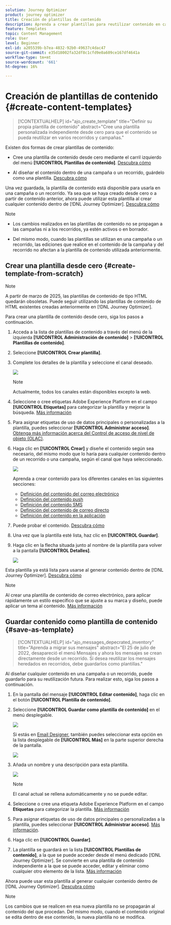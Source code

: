 ```yaml
---
solution: Journey Optimizer
product: journey optimizer
title: Creación de plantillas de contenido
description: Aprenda a crear plantillas para reutilizar contenido en campañas y recorridos de Journey Optimizer
feature: Templates
topic: Content Management
role: User
level: Beginner
exl-id: a205539b-b7ea-4832-92b0-49637c4dac47
source-git-commit: e35d18002fa32df8c1cfd9e0a609ce167df4641a
workflow-type: tm+mt
source-wordcount: '661'
ht-degree: 16%

---
```


# Creación de plantillas de contenido {#create-content-templates}

>[!CONTEXTUALHELP]
>id="ajo_create_template"
>title="Definir su propia plantilla de contenido"
>abstract="Cree una plantilla personalizada independiente desde cero para que el contenido se pueda reutilizar en varios recorridos y campañas."

Existen dos formas de crear plantillas de contenido:

* Cree una plantilla de contenido desde cero mediante el carril izquierdo del menú **[!UICONTROL Plantillas de contenido]**. [Descubra cómo](#create-template-from-scratch)

* Al diseñar el contenido dentro de una campaña o un recorrido, guárdelo como una plantilla. [Descubra cómo](#save-as-template)

Una vez guardada, la plantilla de contenido está disponible para usarla en una campaña o un recorrido. Ya sea que se haya creado desde cero o a partir de contenido anterior, ahora puede utilizar esta plantilla al crear cualquier contenido dentro de [!DNL Journey Optimizer]. [Descubra cómo](#use-content-templates)

>[!NOTE]
>
>* Los cambios realizados en las plantillas de contenido no se propagan a las campañas ni a los recorridos, ya estén activos o en borrador.
>
>* Del mismo modo, cuando las plantillas se utilizan en una campaña o un recorrido, las ediciones que realice en el contenido de la campaña y del recorrido no afectan a la plantilla de contenido utilizada anteriormente.

## Crear una plantilla desde cero {#create-template-from-scratch}

>[!NOTE]
>
>A partir de marzo de 2025, las plantillas de contenido de tipo HTML quedarán obsoletas. Puede seguir utilizando las plantillas de contenido de HTML existentes creadas anteriormente en [!DNL Journey Optimizer].

Para crear una plantilla de contenido desde cero, siga los pasos a continuación.

1. Acceda a la lista de plantillas de contenido a través del menú de la izquierda **[!UICONTROL Administración de contenido]** > **[!UICONTROL Plantillas de contenido]**.

1. Seleccione **[!UICONTROL Crear plantilla]**.

1. Complete los detalles de la plantilla y seleccione el canal deseado.

   ![](assets/content-template-channels.png)

   >[!NOTE]
   >
   >Actualmente, todos los canales están disponibles excepto la web.

1. Seleccione o cree etiquetas Adobe Experience Platform en el campo **[!UICONTROL Etiquetas]** para categorizar la plantilla y mejorar la búsqueda. [Más información](../start/search-filter-categorize.md#tags)

1. Para asignar etiquetas de uso de datos principales o personalizadas a la plantilla, puedes seleccionar **[!UICONTROL Administrar acceso]**. [Obtenga más información acerca del Control de acceso de nivel de objeto (OLAC)](../administration/object-based-access.md).

1. Haga clic en **[!UICONTROL Crear]** y diseñe el contenido según sea necesario, del mismo modo que lo haría para cualquier contenido dentro de un recorrido o una campaña, según el canal que haya seleccionado.

   ![](assets/content-template-edition.png)

   Aprenda a crear contenido para los diferentes canales en las siguientes secciones:
   * [Definición del contenido del correo electrónico](../email/get-started-email-design.md)
   * [Definición del contenido push](../push/design-push.md)
   * [Definición del contenido SMS](../sms/create-sms.md#sms-content)
   * [Definición del contenido de correo directo](../direct-mail/create-direct-mail.md)
   * [Definición del contenido en la aplicación](../in-app/design-in-app.md)

1. Puede probar el contenido. [Descubra cómo](#test-template)

1. Una vez que la plantilla esté lista, haz clic en **[!UICONTROL Guardar]**.

1. Haga clic en la flecha situada junto al nombre de la plantilla para volver a la pantalla **[!UICONTROL Detalles]**.

   ![](assets/content-template-back.png)

Esta plantilla ya está lista para usarse al generar contenido dentro de [!DNL Journey Optimizer]. [Descubra cómo](#use-content-templates)

>[!NOTE]
>
>Al crear una plantilla de contenido de correo electrónico, para aplicar rápidamente un estilo específico que se ajuste a su marca y diseño, puede aplicar un tema al contenido. [Más información](../email/apply-email-themes.md)

## Guardar contenido como plantilla de contenido {#save-as-template}

>[!CONTEXTUALHELP]
>id="ajo_messages_depecrated_inventory"
>title="Aprenda a migrar sus mensajes"
>abstract="El 25 de julio de 2022, desapareció el menú Mensajes y ahora los mensajes se crean directamente desde un recorrido. Si desea reutilizar los mensajes heredados en recorridos, debe guardarlos como plantillas."

Al diseñar cualquier contenido en una campaña o un recorrido, puede guardarlo para su reutilización futura. Para realizar esto, siga los pasos a continuación.

1. En la pantalla del mensaje **[!UICONTROL Editar contenido]**, haga clic en el botón **[!UICONTROL Plantilla de contenido]**.

1. Seleccione **[!UICONTROL Guardar como plantilla de contenido]** en el menú desplegable.

   ![](assets/content-template-button-save.png)

   Si estás en [Email Designer](../email/get-started-email-design.md), también puedes seleccionar esta opción en la lista desplegable de **[!UICONTROL Más]** en la parte superior derecha de la pantalla.

   ![](assets/content-template-more-button-save.png)

1. Añada un nombre y una descripción para esta plantilla.

   ![](assets/content-template-name.png)

   >[!NOTE]
   >
   >El canal actual se rellena automáticamente y no se puede editar.

1. Seleccione o cree una etiqueta Adobe Experience Platform en el campo **Etiquetas** para categorizar la plantilla. [Más información](../start/search-filter-categorize.md#tags)

1. Para asignar etiquetas de uso de datos principales o personalizadas a la plantilla, puedes seleccionar **[!UICONTROL Administrar acceso]**. [Más información](../administration/object-based-access.md).

1. Haga clic en **[!UICONTROL Guardar]**.

1. La plantilla se guardará en la lista **[!UICONTROL Plantillas de contenido]**, a la que se puede acceder desde el menú dedicado [!DNL Journey Optimizer]. Se convierte en una plantilla de contenido independiente a la que se puede acceder, editar y eliminar como cualquier otro elemento de la lista. [Más información](#access-manage-templates)

Ahora puede usar esta plantilla al generar cualquier contenido dentro de [!DNL Journey Optimizer]. [Descubra cómo](#use-content-templates)

>[!NOTE]
>
>Los cambios que se realicen en esa nueva plantilla no se propagarán al contenido del que procedan. Del mismo modo, cuando el contenido original se edita dentro de ese contenido, la nueva plantilla no se modifica.
